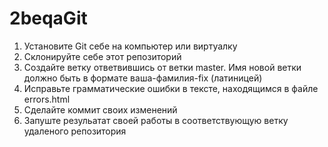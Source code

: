 # 2beqaGit
1. Установите Git себе на компьютер или виртуалку
2. Склонируйте себе этот репозиторий
3. Создайте ветку ответвившись от ветки master. Имя новой ветки должно быть в формате 
ваша-фамилия-fix (латиницей)
4. Исправьте грамматические ошибки в тексте, находящимся в файле errors.html
5. Сделайте коммит своих изменений
6. Запуште резульатат своей работы в соответствующую ветку удаленого репозитория